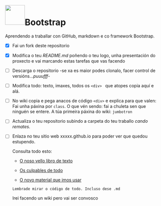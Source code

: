 <img style="float:left" height="64px"   src="/imaxes/logo.png" alt="" />

# Bootstrap
Aprendendo a traballar con GitHub, markdown e  co framework Bootstrap.

- [x] Fai un fork deste repositorio
- [x] Modifica o teu _README.md_ poñendo o teu logo, unha presentación do proxecto e vai marcando estas tarefas que vas facendo
- [ ] Descarga o repositorio -se xa es maior podes clonalo, facer control de versións..._puuufff_-
- [ ] Modifica todo: texto, imaxes, todos os `<div> ` que atopes copia aquí e alá.
- [ ] No wiki copia e pega anacos de código `<div>` e explica para que valen: Fai unha páxina por `class`. O que vén sendo: fai a chuleta sen que ninguén se entere. A túa primeira páxina do wiki: `jumbotron`
- [ ] Actualiza o teu repositorio subindo a carpeta do teu traballo *cando remates.*
- [ ] Enlaza no teu sitio web xxxxx.github.io para poder ver que quedou estupendo. 


	Consulta todo esto:

	* [O noso vello libro de texto](https://www.w3schools.com/bootstrap4/default.asp)

	* [Os culpables de todo](https://getbootstrap.com/docs/4.0/getting-started/introduction/)

	* [O novo material que imos usar](https://www.quackit.com/bootstrap/bootstrap_4/tutorial/)


	```
	Lembrade mirar o código de todo. Incluso dese .md
	```

	Irei facendo un wiki pero vai ser convosco

